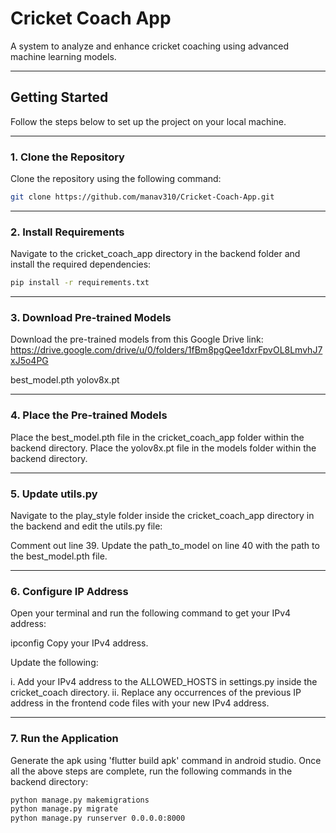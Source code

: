 # Cricket Coach App

A system to analyze and enhance cricket coaching using advanced machine learning models.

---

## Getting Started

Follow the steps below to set up the project on your local machine.

---

### 1. Clone the Repository

Clone the repository using the following command:

```bash
git clone https://github.com/manav310/Cricket-Coach-App.git
```
---

### 2. Install Requirements

Navigate to the cricket_coach_app directory in the backend folder and install the required dependencies: 

```bash
pip install -r requirements.txt
```

---

### 3. Download Pre-trained Models
Download the pre-trained models from this Google Drive link: https://drive.google.com/drive/u/0/folders/1fBm8pgQee1dxrFpvOL8LmvhJ7xJ5o4PG

best_model.pth
yolov8x.pt

---

### 4. Place the Pre-trained Models
Place the best_model.pth file in the cricket_coach_app folder within the backend directory.
Place the yolov8x.pt file in the models folder within the backend directory.

---

### 5. Update utils.py
Navigate to the play_style folder inside the cricket_coach_app directory in the backend and edit the utils.py file:

Comment out line 39.
Update the path_to_model on line 40 with the path to the best_model.pth file.

---

### 6. Configure IP Address

Open your terminal and run the following command to get your IPv4 address:

ipconfig
Copy your IPv4 address.

Update the following:

i. Add your IPv4 address to the ALLOWED_HOSTS in settings.py inside the cricket_coach directory.
ii. Replace any occurrences of the previous IP address in the frontend code files with your new IPv4 address.

---

### 7. Run the Application

Generate the apk using 'flutter build apk' command in android studio.
Once all the above steps are complete, run the following commands in the backend directory:

```bash
python manage.py makemigrations
python manage.py migrate
python manage.py runserver 0.0.0.0:8000
```

